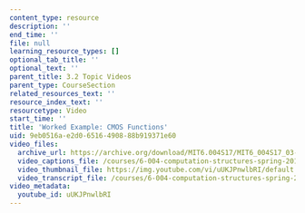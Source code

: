 ```yaml
---
content_type: resource
description: ''
end_time: ''
file: null
learning_resource_types: []
optional_tab_title: ''
optional_text: ''
parent_title: 3.2 Topic Videos
parent_type: CourseSection
related_resources_text: ''
resource_index_text: ''
resourcetype: Video
start_time: ''
title: 'Worked Example: CMOS Functions'
uid: 9eb0516a-e2d0-6516-4908-88b919371e60
video_files:
  archive_url: https://archive.org/download/MIT6.004S17/MIT6_004S17_03-02-08-01_300k.mp4
  video_captions_file: /courses/6-004-computation-structures-spring-2017/0389b53a27225a2e844e933bdf5bf5d1_uUKJPnwlbRI.vtt
  video_thumbnail_file: https://img.youtube.com/vi/uUKJPnwlbRI/default.jpg
  video_transcript_file: /courses/6-004-computation-structures-spring-2017/5fabb93f9184a35cdc84bcc916d739bb_uUKJPnwlbRI.pdf
video_metadata:
  youtube_id: uUKJPnwlbRI
---
```

